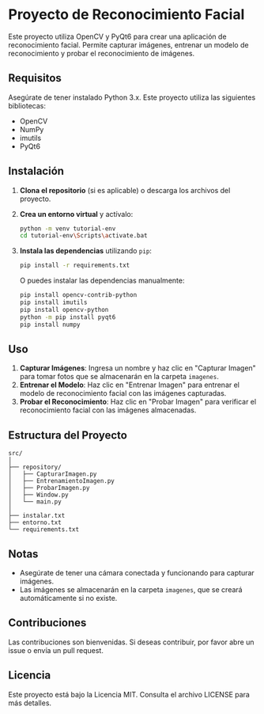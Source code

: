# Proyecto de Reconocimiento Facial

Este proyecto utiliza OpenCV y PyQt6 para crear una aplicación de reconocimiento facial. Permite capturar imágenes, entrenar un modelo de reconocimiento y probar el reconocimiento de imágenes.

## Requisitos

Asegúrate de tener instalado Python 3.x. Este proyecto utiliza las siguientes bibliotecas:

- OpenCV
- NumPy
- imutils
- PyQt6

## Instalación

1. **Clona el repositorio** (si es aplicable) o descarga los archivos del proyecto.
2. **Crea un entorno virtual** y actívalo:

   ```bash
   python -m venv tutorial-env
   cd tutorial-env\Scripts\activate.bat
   ```

3. **Instala las dependencias** utilizando `pip`:

   ```bash
   pip install -r requirements.txt
   ```

   O puedes instalar las dependencias manualmente:

   ```bash
   pip install opencv-contrib-python
   pip install imutils
   pip install opencv-python
   python -m pip install pyqt6
   pip install numpy
   ```

## Uso

1. **Capturar Imágenes**: Ingresa un nombre y haz clic en "Capturar Imagen" para tomar fotos que se almacenarán en la carpeta `imagenes`.
2. **Entrenar el Modelo**: Haz clic en "Entrenar Imagen" para entrenar el modelo de reconocimiento facial con las imágenes capturadas.
3. **Probar el Reconocimiento**: Haz clic en "Probar Imagen" para verificar el reconocimiento facial con las imágenes almacenadas.

## Estructura del Proyecto

```
src/
│
├── repository/
│   ├── CapturarImagen.py
│   ├── EntrenamientoImagen.py
│   ├── ProbarImagen.py
│   ├── Window.py
│   └── main.py
│
├── instalar.txt
├── entorno.txt
└── requirements.txt
```

## Notas

- Asegúrate de tener una cámara conectada y funcionando para capturar imágenes.
- Las imágenes se almacenarán en la carpeta `imagenes`, que se creará automáticamente si no existe.

## Contribuciones

Las contribuciones son bienvenidas. Si deseas contribuir, por favor abre un issue o envía un pull request.

## Licencia

Este proyecto está bajo la Licencia MIT. Consulta el archivo LICENSE para más detalles.
